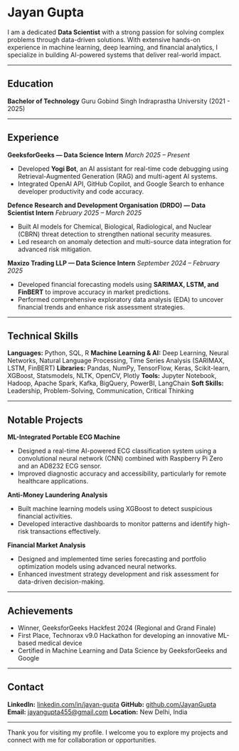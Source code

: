 # Jayan Gupta

I am a dedicated **Data Scientist** with a strong passion for solving complex problems through data-driven solutions. With extensive hands-on experience in machine learning, deep learning, and financial analytics, I specialize in building AI-powered systems that deliver real-world impact.

---

## Education

**Bachelor of Technology**
Guru Gobind Singh Indraprastha University (2021 - 2025)

---

## Experience

**GeeksforGeeks — Data Science Intern**
*March 2025 – Present*

* Developed **Yogi Bot**, an AI assistant for real-time code debugging using Retrieval-Augmented Generation (RAG) and multi-agent AI systems.
* Integrated OpenAI API, GitHub Copilot, and Google Search to enhance developer productivity and code accuracy.

**Defence Research and Development Organisation (DRDO) — Data Scientist Intern**
*February 2025 – March 2025*

* Built AI models for Chemical, Biological, Radiological, and Nuclear (CBRN) threat detection to strengthen national security measures.
* Led research on anomaly detection and multi-source data integration for advanced risk mitigation.

**Maxizo Trading LLP — Data Science Intern**
*September 2024 – February 2025*

* Developed financial forecasting models using **SARIMAX, LSTM, and FinBERT** to improve accuracy in market predictions.
* Performed comprehensive exploratory data analysis (EDA) to uncover financial trends and enhance risk assessment strategies.

---

## Technical Skills

**Languages:** Python, SQL, R
**Machine Learning & AI:** Deep Learning, Neural Networks, Natural Language Processing, Time Series Analysis (SARIMAX, LSTM, FinBERT)
**Libraries:** Pandas, NumPy, TensorFlow, Keras, Scikit-learn, XGBoost, Statsmodels, NLTK, OpenCV, Plotly
**Tools:** Jupyter Notebook, Hadoop, Apache Spark, Kafka, BigQuery, PowerBI, LangChain
**Soft Skills:** Leadership, Problem-Solving, Communication, Critical Thinking

---

## Notable Projects

**ML-Integrated Portable ECG Machine**

* Designed a real-time AI-powered ECG classification system using a convolutional neural network (CNN) combined with Raspberry Pi Zero and an AD8232 ECG sensor.
* Improved diagnostic accuracy and accessibility, particularly for remote healthcare applications.

**Anti-Money Laundering Analysis**

* Built machine learning models using XGBoost to detect suspicious financial activities.
* Developed interactive dashboards to monitor patterns and identify high-risk transactions effectively.

**Financial Market Analysis**

* Designed and implemented time series forecasting and portfolio optimization models using advanced neural networks.
* Enhanced investment strategy development and risk assessment for data-driven decision-making.

---

## Achievements

* Winner, GeeksforGeeks Hackfest 2024 (Regional and Grand Finale)
* First Place, Technorax v9.0 Hackathon for developing an innovative ML-based medical device
* Certified in Machine Learning and Data Science by GeeksforGeeks and Google

---

## Contact

**LinkedIn:** [linkedin.com/in/jayan-gupta](https://linkedin.com/in/jayan-gupta)
**GitHub:** [github.com/JayanGupta](https://github.com/JayanGupta)
**Email:** [jayangupta455@gmail.com](mailto:jayangupta455@gmail.com)
**Location:** New Delhi, India

---

Thank you for visiting my profile. I welcome you to explore my projects and connect with me for collaboration or opportunities.
